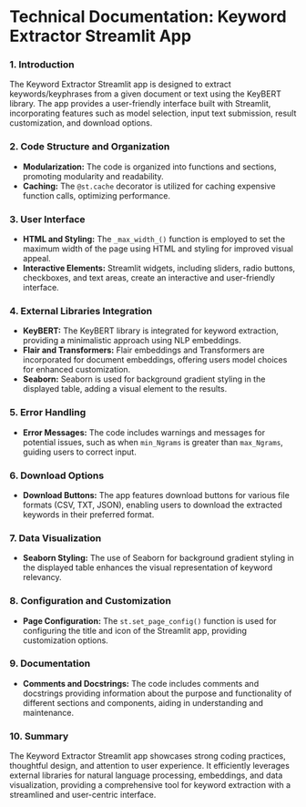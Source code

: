 # Technical Documentation: Keyword Extractor Streamlit App

### 1. Introduction

The Keyword Extractor Streamlit app is designed to extract keywords/keyphrases from a given document or text using the KeyBERT library. The app provides a user-friendly interface built with Streamlit, incorporating features such as model selection, input text submission, result customization, and download options.

### 2. Code Structure and Organization

- **Modularization:** The code is organized into functions and sections, promoting modularity and readability.
- **Caching:** The `@st.cache` decorator is utilized for caching expensive function calls, optimizing performance.

### 3. User Interface

- **HTML and Styling:** The `_max_width_()` function is employed to set the maximum width of the page using HTML and styling for improved visual appeal.
- **Interactive Elements:** Streamlit widgets, including sliders, radio buttons, checkboxes, and text areas, create an interactive and user-friendly interface.

### 4. External Libraries Integration

- **KeyBERT:** The KeyBERT library is integrated for keyword extraction, providing a minimalistic approach using NLP embeddings.
- **Flair and Transformers:** Flair embeddings and Transformers are incorporated for document embeddings, offering users model choices for enhanced customization.
- **Seaborn:** Seaborn is used for background gradient styling in the displayed table, adding a visual element to the results.

### 5. Error Handling

- **Error Messages:** The code includes warnings and messages for potential issues, such as when `min_Ngrams` is greater than `max_Ngrams`, guiding users to correct input.

### 6. Download Options

- **Download Buttons:** The app features download buttons for various file formats (CSV, TXT, JSON), enabling users to download the extracted keywords in their preferred format.

### 7. Data Visualization

- **Seaborn Styling:** The use of Seaborn for background gradient styling in the displayed table enhances the visual representation of keyword relevancy.

### 8. Configuration and Customization

- **Page Configuration:** The `st.set_page_config()` function is used for configuring the title and icon of the Streamlit app, providing customization options.

### 9. Documentation

- **Comments and Docstrings:** The code includes comments and docstrings providing information about the purpose and functionality of different sections and components, aiding in understanding and maintenance.

### 10. Summary

The Keyword Extractor Streamlit app showcases strong coding practices, thoughtful design, and attention to user experience. It efficiently leverages external libraries for natural language processing, embeddings, and data visualization, providing a comprehensive tool for keyword extraction with a streamlined and user-centric interface.
